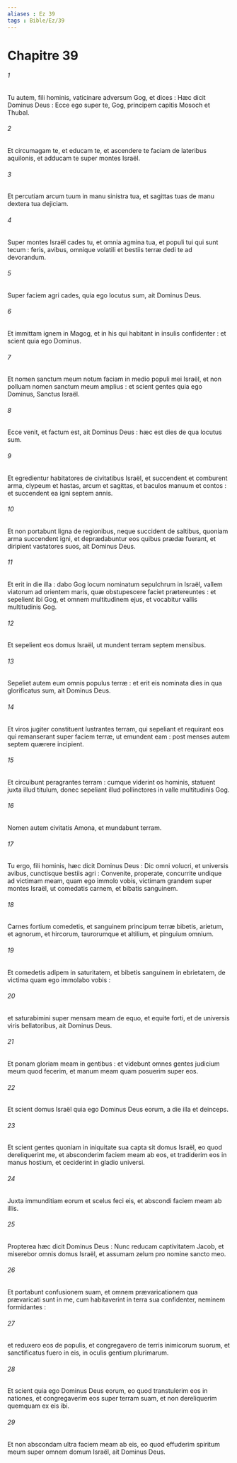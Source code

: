 ```yaml
---
aliases : Ez 39
tags : Bible/Ez/39
---
```


# Chapitre 39

###### 1
Tu autem, fili hominis, vaticinare adversum Gog, et dices : Hæc dicit Dominus Deus : Ecce ego super te, Gog, principem capitis Mosoch et Thubal.
###### 2
Et circumagam te, et educam te, et ascendere te faciam de lateribus aquilonis, et adducam te super montes Israël.
###### 3
Et percutiam arcum tuum in manu sinistra tua, et sagittas tuas de manu dextera tua dejiciam.
###### 4
Super montes Israël cades tu, et omnia agmina tua, et populi tui qui sunt tecum : feris, avibus, omnique volatili et bestiis terræ dedi te ad devorandum.
###### 5
Super faciem agri cades, quia ego locutus sum, ait Dominus Deus.
###### 6
Et immittam ignem in Magog, et in his qui habitant in insulis confidenter : et scient quia ego Dominus.
###### 7
Et nomen sanctum meum notum faciam in medio populi mei Israël, et non polluam nomen sanctum meum amplius : et scient gentes quia ego Dominus, Sanctus Israël.
###### 8
Ecce venit, et factum est, ait Dominus Deus : hæc est dies de qua locutus sum.
###### 9
Et egredientur habitatores de civitatibus Israël, et succendent et comburent arma, clypeum et hastas, arcum et sagittas, et baculos manuum et contos : et succendent ea igni septem annis.
###### 10
Et non portabunt ligna de regionibus, neque succident de saltibus, quoniam arma succendent igni, et deprædabuntur eos quibus prædæ fuerant, et diripient vastatores suos, ait Dominus Deus.
###### 11
Et erit in die illa : dabo Gog locum nominatum sepulchrum in Israël, vallem viatorum ad orientem maris, quæ obstupescere faciet prætereuntes : et sepelient ibi Gog, et omnem multitudinem ejus, et vocabitur vallis multitudinis Gog.
###### 12
Et sepelient eos domus Israël, ut mundent terram septem mensibus.
###### 13
Sepeliet autem eum omnis populus terræ : et erit eis nominata dies in qua glorificatus sum, ait Dominus Deus.
###### 14
Et viros jugiter constituent lustrantes terram, qui sepeliant et requirant eos qui remanserant super faciem terræ, ut emundent eam : post menses autem septem quærere incipient.
###### 15
Et circuibunt peragrantes terram : cumque viderint os hominis, statuent juxta illud titulum, donec sepeliant illud pollinctores in valle multitudinis Gog.
###### 16
Nomen autem civitatis Amona, et mundabunt terram.
###### 17
Tu ergo, fili hominis, hæc dicit Dominus Deus : Dic omni volucri, et universis avibus, cunctisque bestiis agri : Convenite, properate, concurrite undique ad victimam meam, quam ego immolo vobis, victimam grandem super montes Israël, ut comedatis carnem, et bibatis sanguinem.
###### 18
Carnes fortium comedetis, et sanguinem principum terræ bibetis, arietum, et agnorum, et hircorum, taurorumque et altilium, et pinguium omnium.
###### 19
Et comedetis adipem in saturitatem, et bibetis sanguinem in ebrietatem, de victima quam ego immolabo vobis :
###### 20
et saturabimini super mensam meam de equo, et equite forti, et de universis viris bellatoribus, ait Dominus Deus.
###### 21
Et ponam gloriam meam in gentibus : et videbunt omnes gentes judicium meum quod fecerim, et manum meam quam posuerim super eos.
###### 22
Et scient domus Israël quia ego Dominus Deus eorum, a die illa et deinceps.
###### 23
Et scient gentes quoniam in iniquitate sua capta sit domus Israël, eo quod dereliquerint me, et absconderim faciem meam ab eos, et tradiderim eos in manus hostium, et ceciderint in gladio universi.
###### 24
Juxta immunditiam eorum et scelus feci eis, et abscondi faciem meam ab illis.
###### 25
Propterea hæc dicit Dominus Deus : Nunc reducam captivitatem Jacob, et miserebor omnis domus Israël, et assumam zelum pro nomine sancto meo.
###### 26
Et portabunt confusionem suam, et omnem prævaricationem qua prævaricati sunt in me, cum habitaverint in terra sua confidenter, neminem formidantes :
###### 27
et reduxero eos de populis, et congregavero de terris inimicorum suorum, et sanctificatus fuero in eis, in oculis gentium plurimarum.
###### 28
Et scient quia ego Dominus Deus eorum, eo quod transtulerim eos in nationes, et congregaverim eos super terram suam, et non dereliquerim quemquam ex eis ibi.
###### 29
Et non abscondam ultra faciem meam ab eis, eo quod effuderim spiritum meum super omnem domum Israël, ait Dominus Deus.
